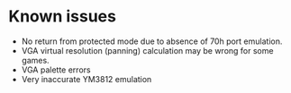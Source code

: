 # Known issues
* No return from protected mode due to absence of 70h port emulation.
* VGA virtual resolution (panning) calculation may be wrong for some games.
* VGA palette errors
* Very inaccurate YM3812 emulation
